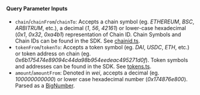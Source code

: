 #### Query Parameter Inputs

* `chain`/`chainFrom`/`chainTo`: Accepts a chain symbol (eg. *ETHEREUM*, *BSC*, *ARBITRUM*, etc.), a decimal (*1*, *56*, *42161*) or lower-case hexadecimal (*0x1*, *0x32*, *0xa4b1*) representation of Chain ID. Chain Symbols and Chain IDs can be found in the SDK. See [chainid.ts](https://github.com/synapsecns/sdk/blob/master/src/common/chainid.ts#L1).
* `tokenFrom`/`tokenTo`: Accepts a token symbol (eg. *DAI*, *USDC*, *ETH*, etc.) or token address on chain (eg. *0x6b175474e89094c44da98b954eedeac495271d0f*). Token symbols and addresses can be found in the SDK. See [tokens.ts](https://github.com/synapsecns/sdk/blob/master/src/tokens.ts).
* `amount`/`amountFrom`: Denoted in *wei*, accepts a decimal (eg. *100000000000*) or lower case hexadecimal number (*0x174876e800*). Parsed as a [BigNumber](https://docs.ethers.io/v5/api/utils/bignumber/#BigNumber).